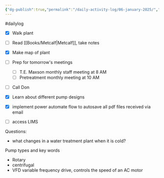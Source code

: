 ```yaml
---
{"dg-publish":true,"permalink":"/daily-activity-log/06-january-2025/","noteIcon":"","created":"2025-01-06T07:38:11.413-06:00"}
---
```


#dailylog
- [x] Walk plant
- [ ] Read [[Books/Metcalf\|Metcalf]], take notes
- [x] Make map of plant
- [ ] Prep for tomorrow's meetings
	- [ ] T.E. Maxson monthly staff meeting at 8 AM
	- [ ] Pretreatment monthly meeting at 10 AM
- [ ] Call Don
- [x] Learn about different pump designs
- [x] implement power automate flow to autosave all pdf files received via email
- [ ] access LIMS


Questions:
- what changes in a water treatment plant when it is cold?

Pump types and key words
- Rotary
- centrifugal
- VFD variable frequency drive, controls the speed of an AC motor